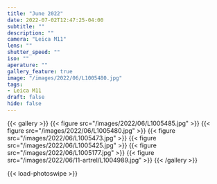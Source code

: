 ```yaml
---
title: "June 2022"
date: 2022-07-02T12:47:25-04:00
subtitle: ""
description: ""
camera: "Leica M11"
lens: ""
shutter_speed: ""
iso: ""
aperature: ""
gallery_feature: true
image: "/images/2022/06/L1005480.jpg"
tags:
- Leica M11
draft: false
hide: false
---
```


{{< gallery >}}
  {{< figure src="/images/2022/06/L1005485.jpg" >}}
  {{< figure src="/images/2022/06/L1005480.jpg" >}}
  {{< figure src="/images/2022/06/L1005473.jpg" >}}
  {{< figure src="/images/2022/06/L1005425.jpg" >}}
  {{< figure src="/images/2022/06/L1005177.jpg" >}}
  {{< figure src="/images/2022/06/11-artrel/L1004989.jpg" >}}
{{< /gallery >}}

{{< load-photoswipe >}}

